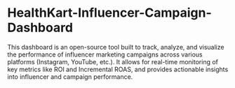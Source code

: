 # HealthKart-Influencer-Campaign-Dashboard
This dashboard is an open-source tool built to track, analyze, and visualize the performance of influencer marketing campaigns across various platforms (Instagram, YouTube, etc.). It allows for real-time monitoring of key metrics like ROI and Incremental ROAS, and provides actionable insights into influencer and campaign performance.
